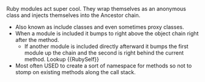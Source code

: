 Ruby modules act super cool. They wrap themselves as an anonymous class and injects themselves into the Ancestor chain.

* Also known as include classes and even sometimes proxy classes.
* When a module is included it bumps to right above the object chain right after the method.
  * If another module is included directly afterward it bumps the first module up the chain and the second is right behind the current method. Lookup {{RubySelf}}
* Most often USED to create a sort of namespace for methods so not to stomp on existing methods along the call stack.